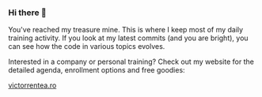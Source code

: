### Hi there 👋

You've reached my treasure mine. This is where I keep most of my daily training activity. If you look at my latest commits (and you are bright), you can see how the code in various topics evolves.

Interested in a company or personal training? Check out my website for the detailed agenda, enrollment options and free goodies:

[victorrentea.ro](http://victorrentea.ro)

<!--
**victorrentea/victorrentea** is a ✨ _special_ ✨ repository because its `README.md` (this file) appears on your GitHub profile.

Here are some ideas to get you started:

- 🔭 I’m currently working on ...
- 🌱 I’m currently learning ...
- 👯 I’m looking to collaborate on ...
- 🤔 I’m looking for help with ...
- 💬 Ask me about ...
- 📫 How to reach me: ...
- 😄 Pronouns: ...
- ⚡ Fun fact: ...
-->
